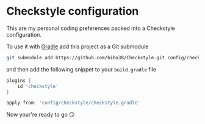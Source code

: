 Checkstyle configuration
========================

This are my personal coding preferences packed into a Checkstyle configuration.

To use it with [Gradle](https://gradle.org/) add this project as a Git submodule

```bash
git submodule add https://github.com/bibo38/Checkstyle.git config/checkstyle
```

and then add the following snippet to your `build.gradle` file

```gradle
plugins {
	id 'checkstyle'
}

apply from: 'config/checkstyle/checkstyle.gradle'
```

Now your're ready to go :smirk:
